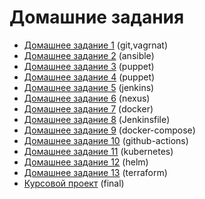 # Домашние задания

- [Домашнее задание 1](01-vagrant/#домашнее-задание-1) (git,vagrnat)
- [Домашнее задание 2](02-ansible/#домашнее-задание-2) (ansible)
- [Домашнее задание 3](03-puppet/#домашнее-задание-3) (puppet)
- [Домашнее задание 4](03-puppet/#домашнее-задание-4) (puppet)
- [Домашнее задание 5](05-jenkins/#домашнее-задание-5) (jenkins)
- [Домашнее задание 6](05-jenkins/#домашнее-задание-6) (nexus)
- [Домашнее задание 7](07-docker/#домашнее-задание-7) (docker)
- [Домашнее задание 8](08-jenkinsfile/#домашнее-задание-8) (Jenkinsfile)
- [Домашнее задание 9](09-docker-compose/#домашнее-задание-9) (docker-compose)
- [Домашнее задание 10](.github/workflows/#домашнее-задание-10) (github-actions)
- [Домашнее задание 11](11-kubernetes/#домашнее-задание-11) (kubernetes)
- [Домашнее задание 12](12-helm/#домашнее-задание-12) (helm)
- [Домашнее задание 13](13-terraform/#домашнее-задание-13) (terraform)
- [Курсовой проект](final/#курсовой-проект) (final)